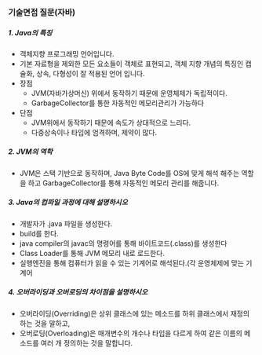 ### 기술면접 질문(자바)

##### 1. Java의 특징

- 객체지향 프로그래밍 언어입니다.
- 기본 자료형을 제외한 모든 요소들이 객체로 표현되고, 객체 지향 개념의 특징인 캡슐화, 상속, 다형성이 잘 적용된 언어 입니다.
- 장점
  - JVM(자바가상머신) 위에서 동작하기 때문에 운영체제가 독립적이다.
  - GarbageCollector를 통한 자동적인 메모리관리가 가능하다
- 단점
  - JVM위에서 동작하기 때문에 속도가 상대적으로 느리다.
  - 다중상속이나 타입에 엄격하며, 제약이 많다.

##### 2. JVM의 역학

- JVM은 스택 기반으로 동작하며, Java Byte Code를 OS에 맞게 해석 해주는 역할을 하고 GarbageCollector를 통해 자동적인 메모리 관리를 해줍니다.

##### 3. Java의 컴파일 과정에 대해 설명하시오

- 개발자가 .java 파일을 생성한다.
- build를 한다.
- java compiler의 javac의 명령어를 통해 바이트코드(.class)를 생성한다
- Class Loader를 통해 JVM 메모리 내로 로드한다.
- 실행엔진을 통해 컴퓨터가 읽을 수 있는 기계어로 해석된다.(각 운영체제에 맞는 기계어

##### 4. 오버라이딩과 오버로딩의 차이점을 설명하시오

- 오버라이딩(Overriding)은 상위 클래스에 있는 메소드를 하위 클래스에서 재정의 하는 것을 말하고,
- 오버로딩(Overloading)은 매개변수의 개수나 타입을 다르게 하여 같은 이름의 메소드를 여러 개 정의하는 것을 말합니다.